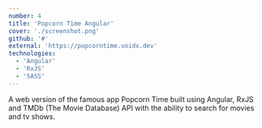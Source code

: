 ```yaml
---
number: 4
title: 'Popcorn Time Angular'
cover: './screenshot.png'
github: '#'
external: 'https://popcorntime.voidx.dev'
technologies: 
  - 'Angular'
  - 'RxJS'
  - 'SASS'
---
```


A web version of the famous app Popcorn Time built using Angular, RxJS and TMDb (The Movie Database) API with the ability to search for movies and tv shows.

